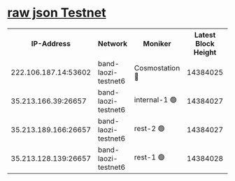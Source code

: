 
[raw json Testnet](https://rpc-check.bandt.stavr.tech/bandt/rpcbandt_result.json)
=

<table><tr><th>IP-Address</th><th>Network</th><th>Moniker</th><th>Latest Block Height</th><th>Earliest Block Height</th><th>Catching Up</th><th>Tx Index</th><th>Voting Power</th><th>Scan Time</th></tr><tr><td>222.106.187.14:53602</td><td>band-laozi-testnet6</td><td>Cosmostation 🔴</td><td>14384025</td><td>13177501</td><td>False</td><td>on</td><td>2203223</td><td>2023-12-31T04:34:20.948553132UTC</td></tr><tr><td>35.213.166.39:26657</td><td>band-laozi-testnet6</td><td>internal-1 🟢</td><td>14384027</td><td>14284027</td><td>False</td><td>on</td><td>0</td><td>2023-12-31T04:34:22.137331800UTC</td></tr><tr><td>35.213.189.166:26657</td><td>band-laozi-testnet6</td><td>rest-2 🟢</td><td>14384027</td><td>14284027</td><td>False</td><td>on</td><td>0</td><td>2023-12-31T04:34:23.390933710UTC</td></tr><tr><td>35.213.128.139:26657</td><td>band-laozi-testnet6</td><td>rest-1 🟢</td><td>14384028</td><td>14284028</td><td>False</td><td>on</td><td>0</td><td>2023-12-31T04:34:24.671903873UTC</td></tr></table>
